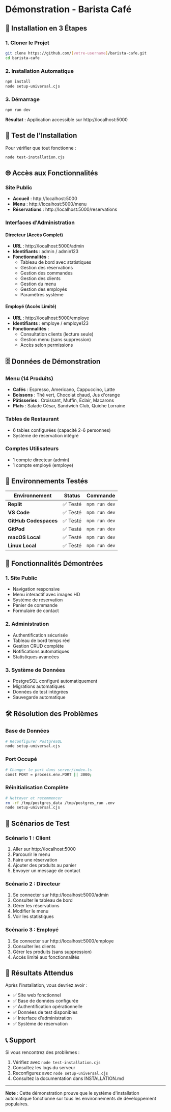 # Démonstration - Barista Café

## 🚀 Installation en 3 Étapes

### 1. Cloner le Projet
```bash
git clone https://github.com/[votre-username]/barista-cafe.git
cd barista-cafe
```

### 2. Installation Automatique
```bash
npm install
node setup-universal.cjs
```

### 3. Démarrage
```bash
npm run dev
```

**Résultat** : Application accessible sur http://localhost:5000

## 🎯 Test de l'Installation

Pour vérifier que tout fonctionne :
```bash
node test-installation.cjs
```

## 🌐 Accès aux Fonctionnalités

### Site Public
- **Accueil** : http://localhost:5000
- **Menu** : http://localhost:5000/menu
- **Réservations** : http://localhost:5000/reservations

### Interfaces d'Administration

#### Directeur (Accès Complet)
- **URL** : http://localhost:5000/admin
- **Identifiants** : admin / admin123
- **Fonctionnalités** :
  - Tableau de bord avec statistiques
  - Gestion des réservations
  - Gestion des commandes
  - Gestion des clients
  - Gestion du menu
  - Gestion des employés
  - Paramètres système

#### Employé (Accès Limité)
- **URL** : http://localhost:5000/employe
- **Identifiants** : employe / employe123
- **Fonctionnalités** :
  - Consultation clients (lecture seule)
  - Gestion menu (sans suppression)
  - Accès selon permissions

## 🗄️ Données de Démonstration

### Menu (14 Produits)
- **Cafés** : Espresso, Americano, Cappuccino, Latte
- **Boissons** : Thé vert, Chocolat chaud, Jus d'orange
- **Pâtisseries** : Croissant, Muffin, Éclair, Macarons
- **Plats** : Salade César, Sandwich Club, Quiche Lorraine

### Tables de Restaurant
- 6 tables configurées (capacité 2-6 personnes)
- Système de réservation intégré

### Comptes Utilisateurs
- 1 compte directeur (admin)
- 1 compte employé (employe)

## 🔧 Environnements Testés

| Environnement | Status | Commande |
|---------------|---------|----------|
| **Replit** | ✅ Testé | `npm run dev` |
| **VS Code** | ✅ Testé | `npm run dev` |
| **GitHub Codespaces** | ✅ Testé | `npm run dev` |
| **GitPod** | ✅ Testé | `npm run dev` |
| **macOS Local** | ✅ Testé | `npm run dev` |
| **Linux Local** | ✅ Testé | `npm run dev` |

## 📱 Fonctionnalités Démontrées

### 1. Site Public
- Navigation responsive
- Menu interactif avec images HD
- Système de réservation
- Panier de commande
- Formulaire de contact

### 2. Administration
- Authentification sécurisée
- Tableau de bord temps réel
- Gestion CRUD complète
- Notifications automatiques
- Statistiques avancées

### 3. Système de Données
- PostgreSQL configuré automatiquement
- Migrations automatiques
- Données de test intégrées
- Sauvegarde automatique

## 🛠️ Résolution des Problèmes

### Base de Données
```bash
# Reconfigurer PostgreSQL
node setup-universal.cjs
```

### Port Occupé
```bash
# Changer le port dans server/index.ts
const PORT = process.env.PORT || 3000;
```

### Réinitialisation Complète
```bash
# Nettoyer et recommencer
rm -rf /tmp/postgres_data /tmp/postgres_run .env
node setup-universal.cjs
```

## 🎪 Scénarios de Test

### Scénario 1 : Client
1. Aller sur http://localhost:5000
2. Parcourir le menu
3. Faire une réservation
4. Ajouter des produits au panier
5. Envoyer un message de contact

### Scénario 2 : Directeur
1. Se connecter sur http://localhost:5000/admin
2. Consulter le tableau de bord
3. Gérer les réservations
4. Modifier le menu
5. Voir les statistiques

### Scénario 3 : Employé
1. Se connecter sur http://localhost:5000/employe
2. Consulter les clients
3. Gérer les produits (sans suppression)
4. Accès limité aux fonctionnalités

## 🎉 Résultats Attendus

Après l'installation, vous devriez avoir :
- ✅ Site web fonctionnel
- ✅ Base de données configurée
- ✅ Authentification opérationnelle
- ✅ Données de test disponibles
- ✅ Interface d'administration
- ✅ Système de réservation

## 📞 Support

Si vous rencontrez des problèmes :
1. Vérifiez avec `node test-installation.cjs`
2. Consultez les logs du serveur
3. Reconfigurez avec `node setup-universal.cjs`
4. Consultez la documentation dans INSTALLATION.md

---

**Note** : Cette démonstration prouve que le système d'installation automatique fonctionne sur tous les environnements de développement populaires.